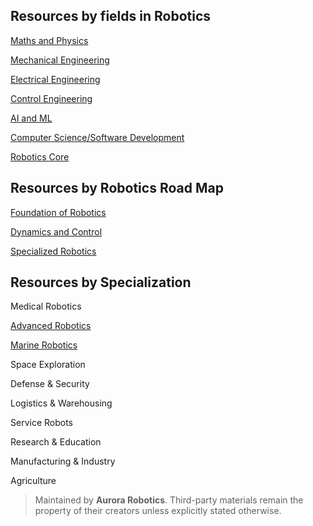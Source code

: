 ## Resources by fields in Robotics

[Maths and Physics](fields/maths&phys/README.md)

[Mechanical Engineering](fields/Mechanical/README.md)

[Electrical Engineering](fields/electrical/README.md)

[Control Engineering](fields/control/README.md)

[AI and ML](fields/AI-and-ML/README.md)

[Computer Science/Software Development](fields/software/README.md)

[Robotics Core](fields/robotics-core/README.md)


## Resources by Robotics Road Map


[Foundation of Robotics](maps/foundation/README.md)

[Dynamics and Control](maps/dynamics%20and%20control/README.md)

[Specialized Robotics](specialized/)


## Resources by Specialization


Medical Robotics

[Advanced Robotics](specialized/advanced/README.md)

[Marine Robotics]()

Space Exploration

Defense & Security

Logistics & Warehousing

Service Robots

Research & Education

Manufacturing & Industry

Agriculture	





 >Maintained by **Aurora Robotics**. Third-party materials remain the property of their creators unless explicitly stated otherwise.

